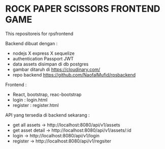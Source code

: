 # ROCK PAPER SCISSORS FRONTEND GAME
This repositoreis for rpsfrontend

Backend dibuat dengan :
- nodejs X express X sequelize
- authentication Passport JWT
- data assets disimpan di db postgres
- gambar ditaruh di https://cloudinary.com/
- repo backend https://github.com/NaofalMufid/rpsbackend

Frontend :
- React, bootstrap, reac-bootstrap
- login : login.html
- register : register.html

API yang tersedia di backend sekarang :
- get all assets -> http://localhost:8080/api/v1/assets
- get asset detail -> http://localhost:8080/api/v1/assets/:id
- login -> http://localhost:8080/api/v1/login
- register -> http://localhost:8080/api/v1/regsiter
